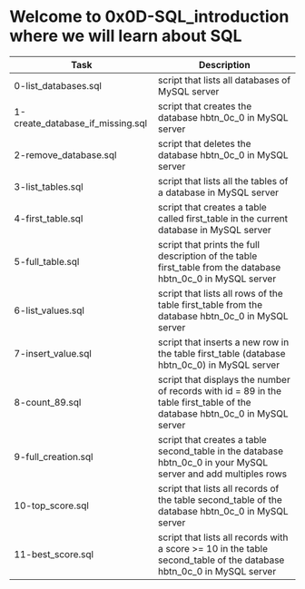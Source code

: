 # Welcome to 0x0D-SQL_introduction where we will learn about SQL
| Task | Description |
| ---- | ----------- |
| 0-list_databases.sql | script that lists all databases of MySQL server |
| 1-create_database_if_missing.sql | script that creates the database hbtn_0c_0 in MySQL server |
| 2-remove_database.sql | script that deletes the database hbtn_0c_0 in MySQL server |
| 3-list_tables.sql | script that lists all the tables of a database in MySQL server |
| 4-first_table.sql | script that creates a table called first_table in the current database in MySQL server |
| 5-full_table.sql | script that prints the full description of the table first_table from the database hbtn_0c_0 in MySQL server |
| 6-list_values.sql | script that lists all rows of the table first_table from the database hbtn_0c_0 in MySQL server |
| 7-insert_value.sql | script that inserts a new row in the table first_table (database hbtn_0c_0) in MySQL server |
| 8-count_89.sql | script that displays the number of records with id = 89 in the table first_table of the database hbtn_0c_0 in MySQL server |
| 9-full_creation.sql | script that creates a table second_table in the database hbtn_0c_0 in your MySQL server and add multiples rows |
| 10-top_score.sql | script that lists all records of the table second_table of the database hbtn_0c_0 in MySQL server |
| 11-best_score.sql | script that lists all records with a score >= 10 in the table second_table of the database hbtn_0c_0 in MySQL server |
